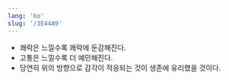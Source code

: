 ```yaml
---
lang: 'ko'
slug: '/3E44A9'
---
```


- 쾌락은 느낄수록 쾌락에 둔감해진다.
- 고통은 느낄수록 더 예민해진다.
- 당연히 위의 방향으로 감각이 적응되는 것이 생존에 유리했을 것이다.
